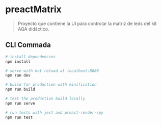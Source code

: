 # preactMatrix

> Proyecto que contiene la UI para controlar la matriz de leds del kit AQA didáctico.

## CLI Commada 

``` bash
# install dependencies
npm install

# serve with hot reload at localhost:8080
npm run dev

# build for production with minification
npm run build

# test the production build locally
npm run serve

# run tests with jest and preact-render-spy 
npm run test
```
